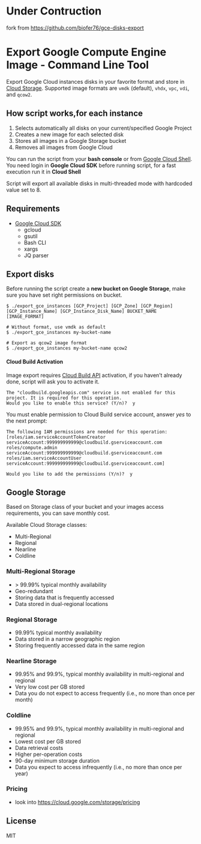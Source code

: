 # Under Contruction 
fork from https://github.com/biofer76/gce-disks-export
# Export Google Compute Engine Image - Command Line Tool

Export Google Cloud instances disks in your favorite format and store in [Cloud Storage](https://cloud.google.com/storage/).
Supported image formats are `vmdk` (default), `vhdx`, `vpc`, `vdi`, and `qcow2`.

## How script works,for each instance 

1. Selects automatically all disks on your current/specified Google Project   
2. Creates a new image for each selected disk
3. Stores all images in a Google Storage bucket
4. Removes all images from Google Cloud 

You can run the script from your **bash console** or from [Google Cloud Shell](https://cloud.google.com/shell/docs/quickstart).
You need login in **Google Cloud SDK** before running script, for a fast execution run it in **Cloud Shell**


Script will export all available disks in multi-threaded mode with hardcoded value set to 8.

## Requirements

- [Google Cloud SDK](https://cloud.google.com/sdk/)
  - gcloud
  - gsutil
  - Bash CLI
  - xargs 
  - JQ parser

## Export disks

Before running the script create a **new bucket on Google Storage**, make sure you have set right permissions on bucket.

```
$ ./export_gce_instances [GCP_Project] [GCP_Zone] [GCP_Region] [GCP_Instance_Name] [GCP_Instance_Disk_Name] BUCKET_NAME [IMAGE_FORMAT]

# Without format, use vmdk as default
$ ./export_gce_instances my-bucket-name

# Export as qcow2 image format
$ ./export_gce_instances my-bucket-name qcow2
``` 

#### Cloud Build Activation

Image export requires [Cloud Build API](https://console.cloud.google.com/cloud-build/builds) activation, if you haven’t already done, script will ask you to activate it.

```
The "cloudbuild.googleapis.com" service is not enabled for this
project. It is required for this operation.
Would you like to enable this service? (Y/n)?  y
```

You must enable permission to Cloud Build service account, answer _yes_ to the next prompt:

```
The following IAM permissions are needed for this operation:
[roles/iam.serviceAccountTokenCreator
serviceAccount:999999999999@cloudbuild.gserviceaccount.com  
roles/compute.admin
serviceAccount:999999999999@cloudbuild.gserviceaccount.com  
roles/iam.serviceAccountUser
serviceAccount:999999999999@cloudbuild.gserviceaccount.com]

Would you like to add the permissions (Y/n)?  y
```

## Google Storage

Based on Storage class of your bucket and your images access requirements, you can save monthly cost. 

Available Cloud Storage classes:

- Multi-Regional
- Regional
- Nearline
- Coldline

### Multi-Regional Storage
- \> 99.99% typical monthly availability
- Geo-redundant
- Storing data that is frequently accessed
- Data stored in dual-regional locations


### Regional Storage
- 99.99% typical monthly availability
- Data stored in a narrow geographic region
- Storing frequently accessed data in the same region

### Nearline Storage
- 99.95% and 99.9%, typical monthly availability in multi-regional and regional
- Very low cost per GB stored
- Data you do not expect to access frequently (i.e., no more than once per month)

### Coldline
- 99.95% and 99.9%, typical monthly availability in multi-regional and regional
- Lowest cost per GB stored
- Data retrieval costs
- Higher per-operation costs
- 90-day minimum storage duration
- Data you expect to access infrequently (i.e., no more than once per year)

### Pricing 
- look into https://cloud.google.com/storage/pricing

## License
MIT
